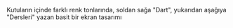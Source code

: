 Kutuların içinde farklı renk tonlarında, soldan sağa "Dart", yukarıdan aşağıya "Dersleri" yazan basit bir ekran tasarımı